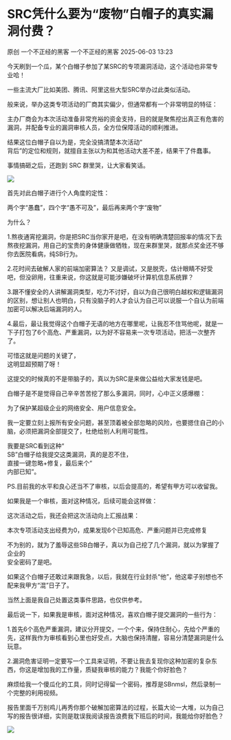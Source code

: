 #  SRC凭什么要为“废物”白帽子的真实漏洞付费？   
原创 一个不正经的黑客  一个不正经的黑客   2025-06-03 13:23  
  
今天刷到一个瓜，某个白帽子参加了某SRC的专项漏洞活动，这个活动也非常专业哈！  
  
一些主流大厂比如美团、腾讯、阿里这些大型SRC举办过此类似活动。  
  
般来说，举办这类专项活动的厂商其实偏少，但通常都有一个非常明显的特征：  
  
主办厂商会为本次活动准备非常充裕的资金支持，目的就是聚焦挖出真正有危害的漏洞，并配备专业的漏洞审核人员，全方位保障活动的顺利推进。  
  
结果这位白帽子自以为是，完全没搞清楚本次活动“  
背后”的定位和规则，就擅自主张以为和其他活动大差不差，结果干了件蠢事。  
  
事情搞砸之后，还跑到 SRC 群里哭，让大家看笑话。  
  
![](https://mmbiz.qpic.cn/mmbiz_png/cxf9lzscpMqNvtG2hku9Fary0Y5UcvJPh5ibMDRmnvj4TOTRia7ibFhIRw8U9jZ7BwJgzQIFGRctdNSZ0ebibUIN9w/640?wx_fmt=png&from=appmsg "")  
  
首先对此白帽子进行个人角度的定性：  
  
两个字“愚蠢”，四个字“愚不可及”，最后再来两个字“废物”  
  
为什么？   
  
1.熬夜通宵挖漏洞，你是把SRC当你家开是吧，在没有明确清楚回报率的情况下去熬夜挖漏洞，用自己的宝贵的身体健康做牺牲，现在来群里哭，就那点奖金还不够你去医院看病，纯SB行为。  
  
2.花时间去破解人家的前端加密算法？ 又是调试，又是脱壳，估计眼睛不好受吧，但没卵用，往重来说，你这就是可能涉嫌破坏计算机信息系统罪？  
  
3.跟不懂安全的人讲解漏洞类型，吃力不讨好，自以为自己很明白越权和逻辑漏洞的区别，想让别人也明白，只有没脑子的人才会认为自己可以说服一个自认为前端加密可以解决后端漏洞的人。  
  
4.最后，最让我觉得这个白帽子无语的地方在哪里呢，让我忍不住骂他呢，就是一下子打包了6个高危、严重漏洞，以为好不容易来一次专项活动，把活一次整齐了。  
  
可惜这就是问题的关键了，  
这明显超预期了呀！   
  
这提交的时候真的不是带脑子的，真以为SRC是来做公益给大家发钱是吧。  
  
白帽子是不是觉得自己辛辛苦苦挖了那么多漏洞，同时，心中正义感爆棚：  
  
为了保护某超级企业的网络安全、用户信息安全。  
  
我一定要立刻上报所有安全问题，甚至顶着被全部忽略的风险，也要摁住自己的小脑，必须把漏洞全部提交了，杜绝给别人利用可能性。  
  
我要是SRC看到这种“  
SB”白帽子给我提交这类漏洞，真的是忍不住，  
直接一键忽略+修复，最后来个“  
内部已知”。  
  
PS.目前我的水平和良心还当不了审核，以后会提高的，希望有甲方可以收留我。  
  
如果我是一个审核，面对这种情况，后续可能会这样做：  
  
这次活动之后，我还会把这次活动向上汇报战果：  
  
本次专项活动支出经费为0，成果发现6个已知高危、严重问题并已完成修复  
  
不为别的，就为了羞辱这些SB白帽子，真以为自己挖了几个漏洞，就以为掌握了企业的  
安全密码了是吧。  
  
如果这个白帽子还敢过来跟我急，以后，我就在行业封杀“他”，他这辈子别想也不配来我甲方“混”日子了。  
  
当然上面是我自己处置这类事件思路，也仅供参考。  
  
最后说一下，如果我是审核，面对这种情况，喜欢白帽子提交漏洞的一些行为：  
  
1.首先6个高危严重漏洞，建议分开提交，一个个来，保持住耐心，先给个严重的先，这样我作为审核看到心里也好受点，大脑也保持清醒，容易分清楚漏洞是什么玩意。  
  
2.漏洞危害证明一定要写一个工具来证明，不要让我去复现你这种加密的复杂东西，你这是增加我的工作量，质疑我审核的能力？我能个你好脸色？  
  
麻烦给我一个傻瓜化的工具，同时记得留一个密码，推荐是SBnmsl，然后录制一个完整的利用视频。  
  
报告里面千万别鸡儿再秀你那个破解加密算法的过程，长篇大论一大堆，以为自己写的报告很详细，实则是耽误我阅读报告浪费我下班后的时间，我能给你好脸色？  
  
![](https://mmbiz.qpic.cn/mmbiz_png/cxf9lzscpMqNvtG2hku9Fary0Y5UcvJPEuoKOFlXgr7XFiby0PrsXNVj0UYiaKf5k4HUia6Oic5c26hyyL2JZq6qXA/640?wx_fmt=png&from=appmsg "")  
  
